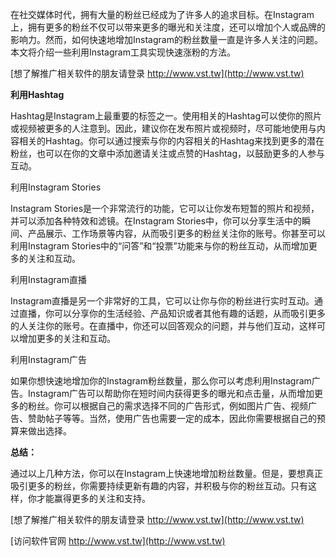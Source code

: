 在社交媒体时代，拥有大量的粉丝已经成为了许多人的追求目标。在Instagram上，拥有更多的粉丝不仅可以带来更多的曝光和关注度，还可以增加个人或品牌的影响力。然而，如何快速地增加Instagram的粉丝数量一直是许多人关注的问题。本文将介绍一些利用Instagram工具实现快速涨粉的方法。

[想了解推广相关软件的朋友请登录 http://www.vst.tw](http://www.vst.tw)

**利用Hashtag**

Hashtag是Instagram上最重要的标签之一。使用相关的Hashtag可以使你的照片或视频被更多的人注意到。因此，建议你在发布照片或视频时，尽可能地使用与内容相关的Hashtag。你可以通过搜索与你的内容相关的Hashtag来找到更多的潜在粉丝，也可以在你的文章中添加邀请关注或点赞的Hashtag，以鼓励更多的人参与互动。

利用Instagram Stories

Instagram Stories是一个非常流行的功能，它可以让你发布短暂的照片和视频，并可以添加各种特效和滤镜。在Instagram Stories中，你可以分享生活中的瞬间、产品展示、工作场景等内容，从而吸引更多的粉丝关注你的账号。你甚至可以利用Instagram Stories中的“问答”和“投票”功能来与你的粉丝互动，从而增加更多的关注和互动。

利用Instagram直播

Instagram直播是另一个非常好的工具，它可以让你与你的粉丝进行实时互动。通过直播，你可以分享你的生活经验、产品知识或者其他有趣的话题，从而吸引更多的人关注你的账号。在直播中，你还可以回答观众的问题，并与他们互动，这样可以增加更多的关注和互动。

利用Instagram广告

如果你想快速地增加你的Instagram粉丝数量，那么你可以考虑利用Instagram广告。Instagram广告可以帮助你在短时间内获得更多的曝光和点击量，从而增加更多的粉丝。你可以根据自己的需求选择不同的广告形式，例如图片广告、视频广告、赞助帖子等等。当然，使用广告也需要一定的成本，因此你需要根据自己的预算来做出选择。

**总结：**

通过以上几种方法，你可以在Instagram上快速地增加粉丝数量。但是，要想真正吸引更多的粉丝，你需要持续更新有趣的内容，并积极与你的粉丝互动。只有这样，你才能赢得更多的关注和支持。

[想了解推广相关软件的朋友请登录 http://www.vst.tw](http://www.vst.tw)


[访问软件官网 http://www.vst.tw](http://www.vst.tw)
